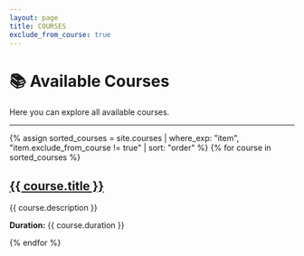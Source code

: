 ```yaml
---
layout: page
title: COURSES
exclude_from_course: true
---
```



# 📚 Available Courses

Here you can explore all available courses.

---

<div class="course-list">
  {% assign sorted_courses = site.courses | where_exp: "item", "item.exclude_from_course != true" | sort: "order" %}
  {% for course in sorted_courses %}
    <div class="course-card">
      <h2><a href="{{ site.baseurl }}{{ course.url }}">{{ course.title }}</a></h2>
      <p>{{ course.description }}</p>
      <p><strong>Duration:</strong> {{ course.duration }}</p>
    </div>
  {% endfor %}
</div>


